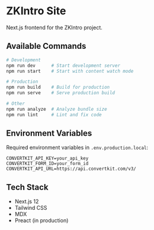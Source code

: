 # ZKIntro Site

Next.js frontend for the ZKIntro project.

## Available Commands

```bash
# Development
npm run dev      # Start development server
npm run start    # Start with content watch mode

# Production
npm run build    # Build for production
npm run serve    # Serve production build

# Other
npm run analyze  # Analyze bundle size
npm run lint     # Lint and fix code
```

## Environment Variables

Required environment variables in `.env.production.local`:
```
CONVERTKIT_API_KEY=your_api_key
CONVERTKIT_FORM_ID=your_form_id
CONVERTKIT_API_URL=https://api.convertkit.com/v3/
```

## Tech Stack

- Next.js 12
- Tailwind CSS
- MDX
- Preact (in production)
